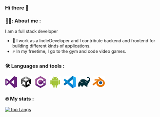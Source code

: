 ### Hi there 👋

### 👨‍💻: About me :
I am a full stack developer
  - 💾 I work as a IndieDeveloper and I contribute backend and frontend for building different kinds of applications.
  - ⚡ In my freetime, I go to the gym and code video games.

### 🛠️ Languages and tools :

<div>
  <img src="https://github.com/devicons/devicon/blob/master/icons/visualstudio/visualstudio-plain.svg" title="Visualstudio" alt="Visualstudio" width="40" height="40"/>&nbsp;
  <img src="https://github.com/devicons/devicon/blob/master/icons/unity/unity-original.svg" title"Unity" alt="Unity" width="40" height="40"/>&nbsp;
  <img src="https://github.com/devicons/devicon/blob/master/icons/csharp/csharp-original.svg" title"Csharp" alt="Csharp" width="40" height="40"/>&nbsp;
  <img src="https://github.com/devicons/devicon/blob/master/icons/android/android-original.svg" title"Android" alt="Android" width="40" height="40"/>&nbsp;
  <img src="https://github.com/devicons/devicon/blob/master/icons/vscode/vscode-original.svg" title"Vscode" alt="Vscode" width="40" height="40"/>&nbsp;
  <img src="https://github.com/devicons/devicon/blob/master/icons/gradle/gradle-plain.svg" title"Gradle" alt="Gradle" width="40" height="40"/>&nbsp;
  <img src="https://github.com/devicons/devicon/blob/master/icons/blender/blender-original.svg" title"Blender" alt="Blender" width="40" height="40"/>&nbsp;
</div>

### 🔥 My stats :
[![Top Langs](https://github-readme-stats.vercel.app/api/top-langs/?username=JasperOrenius)](https://github.com/anuraghazra/github-readme-stats)
